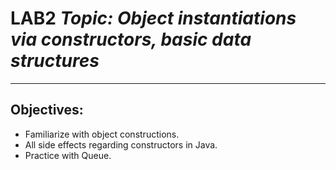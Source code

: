 
# LAB2 *Topic: Object instantiations via constructors, basic data structures*
---
## Objectives:
* Familiarize with object constructions.
* All side effects regarding constructors in Java.
* Practice with Queue.
